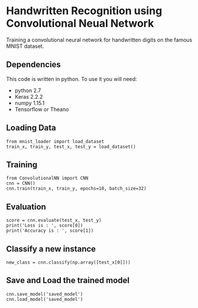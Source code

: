 # Handwritten Recognition using Convolutional Neual Network
Training a convolutional neural network for handwritten digits on the famous MNIST dataset.


## Dependencies
This code is written in python. To use it you will need:
* python  2.7
* Keras  2.2.2
* numpy  1.15.1
* Tensorflow or Theano 


## Loading Data
    from mnist_loader import load_dataset
    train_x, train_y, test_x, test_y = load_dataset()


## Training
    from ConvolutionalNN import CNN
    cnn = CNN()
    cnn.train(train_x, train_y, epochs=10, batch_size=32)


## Evaluation
    score = cnn.evaluate(test_x, test_y)
    print('Loss is : ', score[0])
    print('Accuracy is : ', score[1])    


## Classify a new instance
    new_class = cnn.classify(np.array([test_x[0]]))


## Save and Load the trained model
    cnn.save_model('saved_model')
    cnn.load_model('saved_model')
